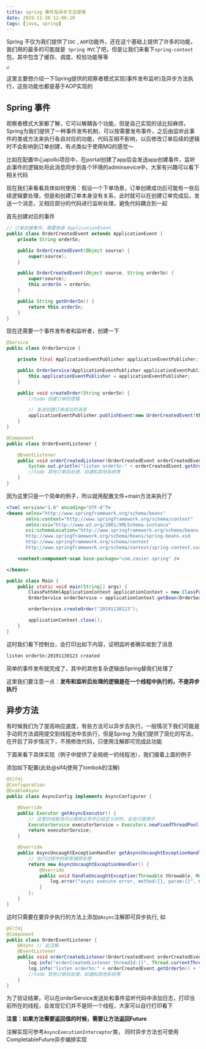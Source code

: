 ```yaml
---
title: spring 事件及异步方法使用
date: 2019-11-30 12:06:10
tags: [java, spring]
---
```


Spring 不仅为我们提供了`IOC` , `AOP`功能外，还在这个基础上提供了许多的功能，我们用的最多的可能就是` Spring MVC`了吧，但是让我们来看下`spring-context`包，其中包含了缓存、调度、校验功能等等

<img src="/images/practical-spring.png" style="zoom:50%;" />

这里主要想介绍一下Spring提供的观察者模式实现(事件发布监听)及异步方法执行，这些功能也都是基于AOP实现的

<!-- more -->

## Spring 事件

观察者模式大家都了解，它可以解耦各个功能，但是自己实现的话比较麻烦，Spring为我们提供了一种事件发布机制，可以按需要发布事件，之后由监听此事件的类或方法来执行各自对应的功能，代码互相不影响，以后修改订单后续的逻辑时不会影响到订单创建，有点类似于使用MQ的感觉～ 

比如在配置中心apollo项目中，在portal创建了app后会发送app创建事件，监听此事件的逻辑处将此消息同步到各个环境的adminsevice中，大家有兴趣可以看下相关代码

现在我们来看看具体如何使用：假设一个下单场景，订单创建成功后可能有一些后续逻辑要处理，但是和创建订单本身没有关系，此时就可以在创建订单完成后，发送一个消息，又相应部分的代码进行监听处理，避免代码耦合到一起

首先创建对应的事件

```java
// 订单创建事件，需要继承 ApplicationEvent
public class OrderCreatedEvent extends ApplicationEvent {
    private String orderSn;

    public OrderCreatedEvent(Object source) {
        super(source);
    }

    public OrderCreatedEvent(Object source, String orderSn) {
        super(source);
        this.orderSn = orderSn;
    }

    public String getOrderSn() {
        return this.orderSn;
    }
}

```

现在还需要一个事件发布者和监听者，创建一下

```java
@Service
public class OrderService {

    private final ApplicationEventPublisher applicationEventPublisher;

    public OrderService(ApplicationEventPublisher applicationEventPublisher) {
        this.applicationEventPublisher = applicationEventPublisher;
    }

    public void createOrder(String orderSn) {
        //todo 创建订单的逻辑

        // 发送创建订单成功的消息
        applicationEventPublisher.publishEvent(new OrderCreatedEvent(this, orderSn));
    }
}
```

```java
@Component
public class OrderEventListener {

    @EventListener
    public void orderCreatedListener(OrderCreatedEvent orderCreatedEvent) {
        System.out.println("listen orderSn:" + orderCreatedEvent.getOrderSn() + " created");
        //todo 其他订单后处理，如通知其他系统等
    }
}
```

因为这里只是一个简单的例子，所以就用配置文件+main方法来执行了

```xml
<?xml version="1.0" encoding="UTF-8"?>
<beans xmlns="http://www.springframework.org/schema/beans"
       xmlns:context="http://www.springframework.org/schema/context"
       xmlns:xsi="http://www.w3.org/2001/XMLSchema-instance"
       xsi:schemaLocation="http://www.springframework.org/schema/beans
       http://www.springframework.org/schema/beans/spring-beans.xsd
       http://www.springframework.org/schema/context
       http://www.springframework.org/schema/context/spring-context.xsd">

    <context:component-scan base-package="com.zavier.spring" />

</beans>
```

```java
public class Main {
    public static void main(String[] args) {
        ClassPathXmlApplicationContext applicationContext = new ClassPathXmlApplicationContext("spring.xml");
        OrderService orderService = applicationContext.getBean(OrderService.class);

        orderService.createOrder("20191130123");

        applicationContext.close();
    }
}
```

这时我们看下控制台，会打印出如下内容，证明监听者确实收到了消息

```txt
listen orderSn:20191130123 created
```

简单的事件发布就完成了，其中的其他复杂逻辑由Spring替我们处理了

这里我们要注意一点：**发布和监听后处理的逻辑是在一个线程中执行的，不是异步执行**



## 异步方法

有时候我们为了提高响应速度，有些方法可以异步去执行，一般情况下我们可能是手动将方法调用提交到线程池中去执行，但是Spring 为我们提供了简化的写法，在开启了异步情况下，不用修改代码，只使用注解即可完成此功能

下面来看下具体实现（例子中提供了全局统一的线程池），我们接着上面的例子

添加如下配置(此处@slf4j使用了lombok的注解)

```java
@Slf4j
@Configuration
@EnableAsync
public class AsyncConfig implements AsyncConfigurer {

    @Override
    public Executor getAsyncExecutor() {
        // 这里的线程池可以使用业务中已经定义好的，此处只是例子
        ExecutorService executorService = Executors.newFixedThreadPool(5);
        return executorService;
    }

    @Override
    public AsyncUncaughtExceptionHandler getAsyncUncaughtExceptionHandler() {
        // 执行过程中的异常捕获处理
        return new AsyncUncaughtExceptionHandler() {
            @Override
            public void handleUncaughtException(Throwable throwable, Method method, Object... objects) {
                log.error("async execute error, method:{}, param:{}", method.getName(), JSON.toJSONString(objects), throwable);
            }
        };
    }
}
```

这时只需要在要异步执行的方法上添加`@Async`注解即可异步执行, 如

```java
@Slf4j
@Component
public class OrderEventListener {
    @Async // 此注解
    @EventListener
    public void orderCreatedListener(OrderCreatedEvent orderCreatedEvent) {
        log.info("orderCreatedListener threadId:{}", Thread.currentThread().getId());
        log.info("listen orderSn:" + orderCreatedEvent.getOrderSn() + " created");
        //todo 其他订单后处理，如通知其他系统等
    }
}
```

为了验证结果，可以在orderService发送处和事件监听代码中添加日志，打印当前所在的线程，会发现它们并不是同一个线程，大家可以自行打印看下

**注意：如果方法需要返回值的时候，需要让方法返回Future**

注解实现可参考`AsyncExecutionInterceptor`类， 同时异步方法也可使用CompletableFuture异步编排实现

